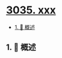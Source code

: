 # [3035. xxx](https://github.com/Tdahuyou/TNotes.leetcode/tree/main/notes/3035.%20xxx)

<!-- region:toc -->

- [1. 📝 概述](#1--概述)

<!-- endregion:toc -->

## 1. 📝 概述
